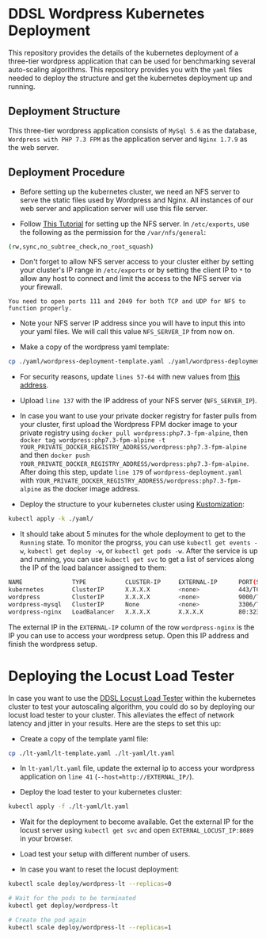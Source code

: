# DDSL Wordpress Kubernetes Deployment

This repository provides the details of the kubernetes deployment of a three-tier wordpress application that can be used for benchmarking several auto-scaling algorithms.
This repository provides you with the `yaml` files needed to deploy the structure and get the kubernetes deployment up and running.

## Deployment Structure

This three-tier wordpress application consists of `MySql 5.6` as the database, `Wordpress with PHP 7.3 FPM` as the application server and `Nginx 1.7.9` as the web server.
 
 ## Deployment Procedure

 - Before setting up the kubernetes cluster, we need an NFS server to serve the static files used by Wordpress and Nginx. All instances of our web server and application server will use this file server. 
 
 - Follow [This Tutorial](https://www.digitalocean.com/community/tutorials/how-to-set-up-an-nfs-mount-on-ubuntu-16-04) for setting up the NFS server. In `/etc/exports`, use the following as the permission for the `/var/nfs/general`:

```sh
(rw,sync,no_subtree_check,no_root_squash)
```

- Don't forget to allow NFS server access to your cluster either by setting your cluster's IP range in `/etc/exports` or by setting the client IP to `*` to allow any host to connect and limit the access to the NFS server via your firewall.

```
You need to open ports 111 and 2049 for both TCP and UDP for NFS to function properly.
```

- Note your NFS server IP address since you will have to input this into your yaml files. We will call this value `NFS_SERVER_IP` from now on.

- Make a copy of the wordpress yaml template:

```sh
cp ./yaml/wordpress-deployment-template.yaml ./yaml/wordpress-deployment.yaml
```

- For security reasons, update `lines 57-64` with new values from [this address](https://api.wordpress.org/secret-key/1.1/salt/).

- Upload `line 137` with the IP address of your NFS server (`NFS_SERVER_IP`).

- In case you want to use your private docker registry for faster pulls from your cluster, first upload the Wordpress FPM docker image to your private registry using `docker pull wordpress:php7.3-fpm-alpine`, then `docker tag wordpress:php7.3-fpm-alpine -t YOUR_PRIVATE_DOCKER_REGISTRY_ADDRESS/wordpress:php7.3-fpm-alpine` and then `docker push YOUR_PRIVATE_DOCKER_REGISTRY_ADDRESS/wordpress:php7.3-fpm-alpine`. After doing this step, update `line 179` of `wordpress-deployment.yaml` with `YOUR_PRIVATE_DOCKER_REGISTRY_ADDRESS/wordpress:php7.3-fpm-alpine` as the docker image address.

- Deploy the structure to your kubernetes cluster using [Kustomization](https://kustomize.io/):

```sh
kubectl apply -k ./yaml/
```

- It should take about 5 minutes for the whole deployment to get to the `Running` state. To monitor the progrss, you can use `kubectl get events -w`, `kubectl get deploy -w`, or `kubectl get pods -w`. After the service is up and running, you can use `kubectl get svc` to get a list of services along the IP of the load balancer assigned to them:

```sh
NAME              TYPE           CLUSTER-IP     EXTERNAL-IP      PORT(S)          AGE
kubernetes        ClusterIP      X.X.X.X        <none>           443/TCP          14d
wordpress         ClusterIP      X.X.X.X        <none>           9000/TCP         14d
wordpress-mysql   ClusterIP      None           <none>           3306/TCP         14d
wordpress-nginx   LoadBalancer   X.X.X.X        X.X.X.X          80:32349/TCP     14d
```

The external IP in the `EXTERNAL-IP` column of the row `wordpress-nginx` is the IP you can use to access your wordpress setup. Open this IP address and finish the wordpress setup.

# Deploying the Locust Load Tester

In case you want to use the [DDSL Locust Load Tester](https://hub.docker.com/r/nimamahmoudi/control-autoscaling-load-tester) within the kubernetes cluster to test your autoscaling algorithm, you could do so by deploying our locust load tester to your cluster. This alleviates the effect of network latency and jitter in your results. Here are the steps to set this up:

- Create a copy of the template yaml file:

```sh
cp ./lt-yaml/lt-template.yaml ./lt-yaml/lt.yaml
```

- In `lt-yaml/lt.yaml` file, update the external ip to access your wordpress application on `line 41` (`--host=http://EXTERNAL_IP/`).

- Deploy the load tester to your kubernetes cluster:

```sh
kubectl apply -f ./lt-yaml/lt.yaml
```

- Wait for the deployment to become available. Get the external IP for the locust server using `kubectl get svc` and open `EXTERNAL_LOCUST_IP:8089` in your browser.

- Load test your setup with different number of users.

- In case you want to reset the locust deployment:

```sh
kubectl scale deploy/wordpress-lt --replicas=0

# Wait for the pods to be terminated
kubectl get deploy/wordpress-lt

# Create the pod again
kubectl scale deploy/wordpress-lt --replicas=1
```


